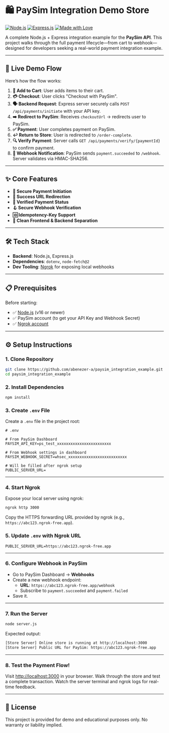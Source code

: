 # 🛍️ PaySim Integration Demo Store

[![Node.js](https://img.shields.io/badge/Node.js-18.x-339933?style=for-the-badge&logo=nodedotjs)](https://nodejs.org/)
[![Express.js](https://img.shields.io/badge/Express.js-4.x-000000?style=for-the-badge&logo=express)](https://expressjs.com/)
[![Made with Love](https://img.shields.io/badge/Made%20with-Love-ff69b4.svg?style=for-the-badge)](#)

A complete Node.js + Express integration example for the **PaySim API**. This project walks through the full payment lifecycle—from cart to webhook—designed for developers seeking a real-world payment integration example.

---

## 🚀 Live Demo Flow

Here’s how the flow works:

1. **🛒 Add to Cart**: User adds items to their cart.
2. **💳 Checkout**: User clicks "Checkout with PaySim".
3. **🗣️ Backend Request**: Express server securely calls `POST /api/payments/initiate` with your API key.
4. **➡️ Redirect to PaySim**: Receives `checkoutUrl` → redirects user to PaySim.
5. **✅ Payment**: User completes payment on PaySim.
6. **↩️ Return to Store**: User is redirected to `/order-complete`.
7. **🔍 Verify Payment**: Server calls `GET /api/payments/verify/{paymentId}` to confirm payment.
8. **🎣 Webhook Notification**: PaySim sends `payment.succeeded` to `/webhook`. Server validates via HMAC-SHA256.

---

## ✨ Core Features

- **🔐 Secure Payment Initiation**
- **🔁 Success URL Redirection**
- **🧾 Verified Payment Status**
- **🪝 Secure Webhook Verification**
- **🆔 Idempotency-Key Support**
- **🎨 Clean Frontend & Backend Separation**

---

## 🛠️ Tech Stack

- **Backend**: Node.js, Express.js
- **Dependencies**: `dotenv`, `node-fetch@2`
- **Dev Tooling**: [Ngrok](https://ngrok.com) for exposing local webhooks

---

## 📋 Prerequisites

Before starting:

- ✅ [Node.js](https://nodejs.org/en/download/) (v16 or newer)
- ✅ PaySim account (to get your API Key and Webhook Secret)
- ✅ [Ngrok account](https://dashboard.ngrok.com/get-started/setup)

---

## ⚙️ Setup Instructions

### 1. Clone Repository

```bash
git clone https://github.com/abenezer-a/paysim_integration_example.git
cd paysim_integration_example
```

### 2. Install Dependencies

```bash
npm install
```

### 3. Create `.env` File

Create a `.env` file in the project root:

```env
# .env

# From PaySim Dashboard
PAYSIM_API_KEY=ps_test_xxxxxxxxxxxxxxxxxxxxxxxx

# From Webhook settings in dashboard
PAYSIM_WEBHOOK_SECRET=whsec_xxxxxxxxxxxxxxxxxxxxxxxxxx

# Will be filled after ngrok setup
PUBLIC_SERVER_URL=
```

---

### 4. Start Ngrok

Expose your local server using ngrok:

```bash
ngrok http 3000
```

Copy the HTTPS forwarding URL provided by ngrok (e.g., `https://abc123.ngrok-free.app`).

### 5. Update `.env` with Ngrok URL

```env
PUBLIC_SERVER_URL=https://abc123.ngrok-free.app
```

---

### 6. Configure Webhook in PaySim

- Go to PaySim Dashboard → **Webhooks**
- Create a new webhook endpoint:
  - **URL**: `https://abc123.ngrok-free.app/webhook`
  - Subscribe to `payment.succeeded` and `payment.failed`
- Save it.

---

### 7. Run the Server

```bash
node server.js
```

Expected output:

```bash
[Store Server] Online store is running at http://localhost:3000
[Store Server] Public URL for PaySim: https://abc123.ngrok-free.app
```

---

### 8. Test the Payment Flow!

Visit [http://localhost:3000](http://localhost:3000) in your browser. Walk through the store and test a complete transaction. Watch the server terminal and ngrok logs for real-time feedback.

---

## 📄 License

This project is provided for demo and educational purposes only. No warranty or liability implied.
